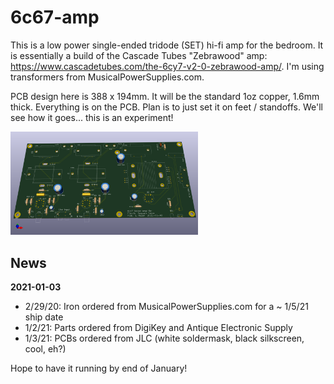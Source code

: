 # 6c67-amp

This is a low power single-ended tridode (SET) hi-fi amp for the
bedroom.  It is essentially a build of the Cascade Tubes "Zebrawood"
amp: https://www.cascadetubes.com/the-6cy7-v2-0-zebrawood-amp/.  I'm
using transformers from MusicalPowerSupplies.com.

PCB design here is 388 x 194mm.  It will be the standard 1oz copper, 1.6mm thick.
Everything is on the PCB.  Plan is to just set it on feet / standoffs.
We'll see how it goes... this is an experiment!

<img src="https://github.com/eshazen/6cy7-amp/blob/main/pix/pcb_3d_amp.png" width=300>

## News

**2021-01-03**

* 2/29/20: Iron ordered from MusicalPowerSupplies.com for a ~ 1/5/21 ship date
* 1/2/21: Parts ordered from DigiKey and Antique Electronic Supply
* 1/3/21: PCBs ordered from JLC (white soldermask, black silkscreen, cool, eh?)

Hope to have it running by end of January!
